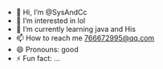 - 👋 Hi, I’m @SysAndCc
- 👀 I’m interested in lol
- 🌱 I’m currently learning java and His
- 📫 How to reach me 766672995@qq.com
- 😄 Pronouns: good
- ⚡ Fun fact: ...

<!---
SysAndCc/SysAndCc is a ✨ special ✨ repository because its `README.md` (this file) appears on your GitHub profile.
You can click the Preview link to take a look at your changes.
--->
